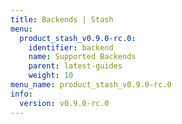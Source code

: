 ```yaml
---
title: Backends | Stash
menu:
  product_stash_v0.9.0-rc.0:
    identifier: backend
    name: Supported Backends
    parent: latest-guides
    weight: 10
menu_name: product_stash_v0.9.0-rc.0
info:
  version: v0.9.0-rc.0
---
```


